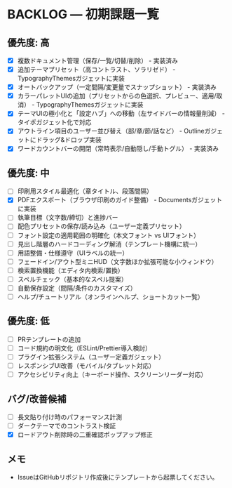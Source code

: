 # BACKLOG — 初期課題一覧

## 優先度: 高

- [x] 複数ドキュメント管理（保存/一覧/切替/削除） - 実装済み
- [x] 追加テーマプリセット（高コントラスト、ソラリゼド） - TypographyThemesガジェットに実装
- [x] オートバックアップ（一定間隔/変更量でスナップショット） - 実装済み
- [x] カラーパレットUIの追加（プリセットからの色選択、プレビュー、適用/取消） - TypographyThemesガジェットに実装
- [x] テーマUIの極小化と「設定ハブ」への移動（左サイドバーの情報量削減） - タイポガジェット化で対応
- [x] アウトライン項目のユーザー並び替え（部/章/節/話など） - Outlineガジェットにドラッグ&ドロップ実装
- [x] ワードカウントバーの開閉（常時表示/自動隠し/手動トグル） - 実装済み

## 優先度: 中

- [ ] 印刷用スタイル最適化（章タイトル、段落間隔）
- [x] PDFエクスポート（ブラウザ印刷のガイド整備） - Documentsガジェットに実装
- [ ] 執筆目標（文字数/締切）と進捗バー
- [ ] 配色プリセットの保存/読み込み（ユーザー定義プリセット）
- [ ] フォント設定の適用範囲の明確化（本文フォント vs UIフォント）
- [ ] 見出し階層のハードコーディング解消（テンプレート機構に統一）
- [ ] 用語整備・仕様遵守（UIラベルの統一）
- [ ] フェードイン/アウト型ミニHUD（文字数ほか拡張可能な小ウィンドウ）
- [ ] 検索置換機能（エディタ内検索/置換）
- [ ] スペルチェック（基本的なスペル提案）
- [ ] 自動保存設定（間隔/条件のカスタマイズ）
- [ ] ヘルプ/チュートリアル（オンラインヘルプ、ショートカット一覧）

## 優先度: 低

- [ ] PRテンプレートの追加
- [ ] コード規約の明文化（ESLint/Prettier導入検討）
- [ ] プラグイン拡張システム（ユーザー定義ガジェット）
- [ ] レスポンシブUI改善（モバイル/タブレット対応）
- [ ] アクセシビリティ向上（キーボード操作、スクリーンリーダー対応）

## バグ/改善候補

- [ ] 長文貼り付け時のパフォーマンス計測
- [ ] ダークテーマでのコントラスト検証
- [x] ロードアウト削除時の二重確認ポップアップ修正

## メモ
- IssueはGitHubリポジトリ作成後にテンプレートから起票してください。
